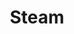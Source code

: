 ---
title: Steam
excerpt: >-
  Displays a list of accounts in a specific category according to your
  parameters.
api:
  file: market.json
  operationId: Category.Steam
hidden: false
---
